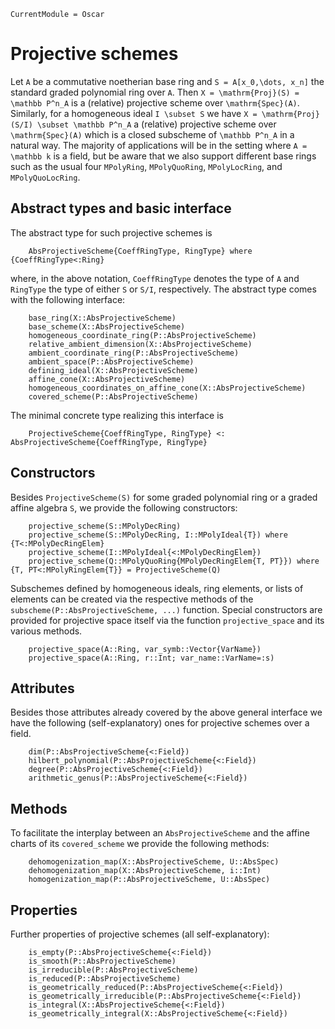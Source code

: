 ```@meta
CurrentModule = Oscar
```


# Projective schemes

Let ``A`` be a commutative noetherian base ring and 
``S = A[x_0,\dots, x_n]`` the standard graded polynomial ring 
over ``A``. Then ``X = \mathrm{Proj}(S) = \mathbb P^n_A`` is a 
(relative) projective scheme over ``\mathrm{Spec}(A)``. 
Similarly, for a homogeneous ideal ``I \subset S`` we have 
``X = \mathrm{Proj}(S/I) \subset \mathbb P^n_A`` a (relative) 
projective scheme over ``\mathrm{Spec}(A)`` which is a closed 
subscheme of ``\mathbb P^n_A`` in a natural way. The majority 
of applications will be in the setting where ``A = \mathbb k`` is a
field, but be aware that we also support different base rings 
such as the usual four `MPolyRing`, `MPolyQuoRing`, `MPolyLocRing`, 
and `MPolyQuoLocRing`.

## Abstract types and basic interface
The abstract type for such projective schemes is 
```
    AbsProjectiveScheme{CoeffRingType, RingType} where {CoeffRingType<:Ring}
```
where, in the above notation, `CoeffRingType` denotes the type of `A` 
and `RingType` the type of either `S` or `S/I`, respectively. 
The abstract type comes with the following interface:
```@docs
    base_ring(X::AbsProjectiveScheme)
    base_scheme(X::AbsProjectiveScheme)
    homogeneous_coordinate_ring(P::AbsProjectiveScheme)
    relative_ambient_dimension(X::AbsProjectiveScheme)
    ambient_coordinate_ring(P::AbsProjectiveScheme)
    ambient_space(P::AbsProjectiveScheme)
    defining_ideal(X::AbsProjectiveScheme)
    affine_cone(X::AbsProjectiveScheme)
    homogeneous_coordinates_on_affine_cone(X::AbsProjectiveScheme)
    covered_scheme(P::AbsProjectiveScheme)
```
The minimal concrete type realizing this interface is 
```
    ProjectiveScheme{CoeffRingType, RingType} <: AbsProjectiveScheme{CoeffRingType, RingType}
```


## Constructors

Besides `ProjectiveScheme(S)` for some graded polynomial ring or a graded affine algebra `S`, we 
provide the following constructors:
```
    projective_scheme(S::MPolyDecRing)
    projective_scheme(S::MPolyDecRing, I::MPolyIdeal{T}) where {T<:MPolyDecRingElem}
    projective_scheme(I::MPolyIdeal{<:MPolyDecRingElem})
    projective_scheme(Q::MPolyQuoRing{MPolyDecRingElem{T, PT}}) where {T, PT<:MPolyRingElem{T}} = ProjectiveScheme(Q)
```
Subschemes defined by homogeneous ideals, ring elements, or lists of elements can be created 
via the respective methods of the `subscheme(P::AbsProjectiveScheme, ...)` function.
Special constructors are provided for projective space itself via the function 
`projective_space` and its various methods.
```@docs
    projective_space(A::Ring, var_symb::Vector{VarName})
    projective_space(A::Ring, r::Int; var_name::VarName=:s)
```

## Attributes
Besides those attributes already covered by the above general interface we have the following 
(self-explanatory) ones for projective schemes over a field.
```
    dim(P::AbsProjectiveScheme{<:Field})
    hilbert_polynomial(P::AbsProjectiveScheme{<:Field})
    degree(P::AbsProjectiveScheme{<:Field})
    arithmetic_genus(P::AbsProjectiveScheme{<:Field})
```
    

## Methods

To facilitate the interplay between an `AbsProjectiveScheme` and the affine charts of its 
`covered_scheme` we provide the following methods:
```@docs
    dehomogenization_map(X::AbsProjectiveScheme, U::AbsSpec)
    dehomogenization_map(X::AbsProjectiveScheme, i::Int)
    homogenization_map(P::AbsProjectiveScheme, U::AbsSpec)
```

## Properties

Further properties of projective schemes (all self-explanatory):
```
    is_empty(P::AbsProjectiveScheme{<:Field})
    is_smooth(P::AbsProjectiveScheme)
    is_irreducible(P::AbsProjectiveScheme)
    is_reduced(P::AbsProjectiveScheme)
    is_geometrically_reduced(P::AbsProjectiveScheme{<:Field})
    is_geometrically_irreducible(P::AbsProjectiveScheme{<:Field})
    is_integral(X::AbsProjectiveScheme{<:Field})
    is_geometrically_integral(X::AbsProjectiveScheme{<:Field})
```


